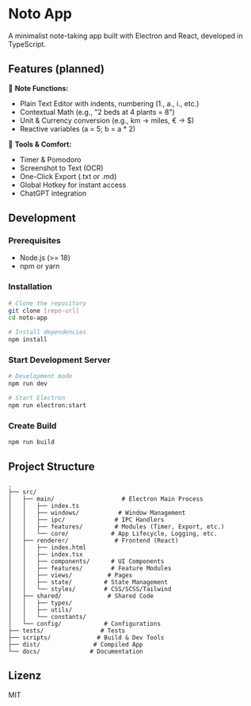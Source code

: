 # Noto App

A minimalist note-taking app built with Electron and React, developed in TypeScript.

## Features (planned)

📝 **Note Functions:**
- Plain Text Editor with indents, numbering (1., a., i., etc.)
- Contextual Math (e.g., "2 beds at 4 plants = 8")
- Unit & Currency conversion (e.g., km → miles, € → $)
- Reactive variables (a = 5; b = a * 2)

🧠 **Tools & Comfort:**
- Timer & Pomodoro
- Screenshot to Text (OCR)
- One-Click Export (.txt or .md)
- Global Hotkey for instant access
- ChatGPT integration

## Development

### Prerequisites
- Node.js (>= 18)
- npm or yarn

### Installation
```bash
# Clone the repository
git clone [repo-url]
cd noto-app

# Install dependencies
npm install
```

### Start Development Server
```bash
# Development mode
npm run dev

# Start Electron
npm run electron:start
```

### Create Build
```bash
npm run build
```

## Project Structure

```
.
├── src/
│   ├── main/                   # Electron Main Process
│   │   ├── index.ts
│   │   ├── windows/           # Window Management
│   │   ├── ipc/              # IPC Handlers
│   │   ├── features/         # Modules (Timer, Export, etc.)
│   │   └── core/            # App Lifecycle, Logging, etc.
│   ├── renderer/             # Frontend (React)
│   │   ├── index.html
│   │   ├── index.tsx
│   │   ├── components/      # UI Components
│   │   ├── features/        # Feature Modules
│   │   ├── views/          # Pages
│   │   ├── state/         # State Management
│   │   └── styles/        # CSS/SCSS/Tailwind
│   ├── shared/             # Shared Code
│   │   ├── types/
│   │   ├── utils/
│   │   └── constants/
│   └── config/            # Configurations
├── tests/                # Tests
├── scripts/             # Build & Dev Tools
├── dist/               # Compiled App
└── docs/              # Documentation
```

## Lizenz
MIT 